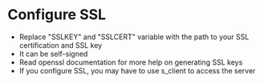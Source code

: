 # Configure SSL
- Replace "SSLKEY" and "SSLCERT" variable with the path to your SSL certification and SSL key
- It can be self-signed
- Read openssl documentation for more help on generating SSL keys
- If you configure SSL, you may have to use s_client to access the server
